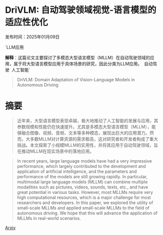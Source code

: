 # DriVLM: 自动驾驶领域视觉-语言模型的适应性优化

发布时间：2025年01月09日

`LLM应用

**解释**：这篇论文主要探讨了多模态大型语言模型（MLLM）在自动驾驶领域的应用，属于将大型语言模型应用于具体场景的研究，因此分类为LLM应用。` `自动驾驶` `人工智能`

> DriVLM: Domain Adaptation of Vision-Language Models in Autonomous Driving

# 摘要

> 近年来，大型语言模型表现卓越，极大地推动了人工智能的发展与应用，其参数规模和性能仍在快速提升。尤其是多模态大型语言模型（MLLM），能够融合图像、视频、音频、文本等多种模态，展现出巨大的应用潜力。然而，大多数MLLM对计算资源的需求极高，这对研究者和开发者构成了重大挑战。本文探索了小规模MLLM的实用性，并将其应用于自动驾驶领域，旨在推动MLLM在现实场景中的落地应用。

> In recent years, large language models have had a very impressive performance, which largely contributed to the development and application of artificial intelligence, and the parameters and performance of the models are still growing rapidly. In particular, multimodal large language models (MLLM) can combine multiple modalities such as pictures, videos, sounds, texts, etc., and have great potential in various tasks. However, most MLLMs require very high computational resources, which is a major challenge for most researchers and developers. In this paper, we explored the utility of small-scale MLLMs and applied small-scale MLLMs to the field of autonomous driving. We hope that this will advance the application of MLLMs in real-world scenarios.

[Arxiv](https://arxiv.org/abs/2501.05081)